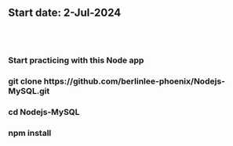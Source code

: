 <h2>Start date: 2-Jul-2024</h2>
<br>

<br>
<h3>Start practicing with this Node app</h3>
<h3>git clone https://github.com/berlinlee-phoenix/Nodejs-MySQL.git</h3>
<h3>cd Nodejs-MySQL</h3>
<h3>npm install</h3>
